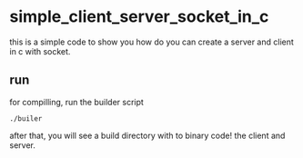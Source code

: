 # simple_client_server_socket_in_c

this is a simple code to show you how do you can create a server and client in c with socket.

## run

for compilling, run the builder script

``` ./builer ```

after that, you will see a build directory with to binary code! the client and server.
